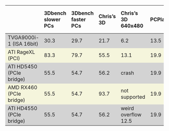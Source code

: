 <style>
.odd {
	background: lightgray;
}
.even {
	background: beige;
}
</style>
|  | 3Dbench slower PCs | 3Dbench faster PCs | Chris’s 3D | Chris’s 3D 640x480 | PCPlayer | PCPlayer 640x480 | Doom min details | Doom max details | Quake timedemo | Landmark Video | Topbench | Checkit BIOS video speed | Checkit direct video speed |
| :---- | :---- | :---- | :---- | :---- | :---- | :---- | :---- | :---- | :---- | :---- | :---- | :---- | :---- |
| TVGA9000i-1 (ISA 16bit) | 30.3 | 29.7 | 21.7 | 6.2 | 13.5 | 3.8 | 57.63 | 11.46 | 10.7 | 2078.31 | 125 | 1890 | 551787 |
| ATI RageXL (PCI) | 83.3 | 79.7 | 55.5 | 13.1 | 19.9 | 6.7 | 142.27 | 46.48 | 14.2 | 15603.81 | 273 | 42650 | 551787 |
| ATI HD5450 (PCIe bridge) | 55.5 | 54.7 | 56.2 | crash | 19.9 | glitch 6.4 | 114.20 | 28.83 | 14.1 | 5585.45 | 118 | 6727 | 836333 |
| AMD RX460 (PCIe bridge) | 55.5 | 54.7 | 93.7 | not supported | 19.9 | crash | TODO | 27.90 | TODO | TODO | 100 | 6339 | 836333 |
| ATI HD4550 (PCIe bridge) | 55.5 | 54.7 | 56.2 | weird overflow 12.5 | 19.9 | 6.4 | 114.03 | 28.69 | 14.1 | 5585.45 | 118 | 7013 | 836333 |
